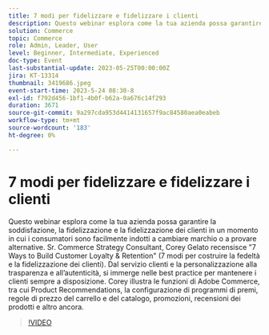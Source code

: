 ```yaml
---
title: 7 modi per fidelizzare e fidelizzare i clienti
description: Questo webinar esplora come la tua azienda possa garantire la soddisfazione, la fidelizzazione e la fidelizzazione dei clienti in un momento in cui i consumatori sono facilmente indotti a cambiare marchio o a provare alternative. Sr. Commerce Strategy Consultant, Corey Gelato recensisce "7 Ways to Build Customer Loyalty & Retention" (7 modi per costruire la fedeltà e la fidelizzazione dei clienti). Dal servizio clienti e la personalizzazione alla trasparenza e all’autenticità, si immerge nelle best practice per mantenere i clienti sempre a disposizione. Corey illustra le funzioni di Adobe Commerce, tra cui Product Recommendations, la configurazione di programmi di premi, regole di prezzo del carrello e del catalogo, promozioni, recensioni dei prodotti e altro ancora.
solution: Commerce
topic: Commerce
role: Admin, Leader, User
level: Beginner, Intermediate, Experienced
doc-type: Event
last-substantial-update: 2023-05-25T00:00:00Z
jira: KT-13314
thumbnail: 3419686.jpeg
event-start-time: 2023-5-24 08:30-8
exl-id: f792d456-1bf1-4b0f-b62a-0a676c14f293
duration: 3671
source-git-commit: 9a297cda953d4414131657f9ac84580aea0eabeb
workflow-type: tm+mt
source-wordcount: '183'
ht-degree: 0%

---
```


# 7 modi per fidelizzare e fidelizzare i clienti

Questo webinar esplora come la tua azienda possa garantire la soddisfazione, la fidelizzazione e la fidelizzazione dei clienti in un momento in cui i consumatori sono facilmente indotti a cambiare marchio o a provare alternative. Sr. Commerce Strategy Consultant, Corey Gelato recensisce &quot;7 Ways to Build Customer Loyalty &amp; Retention&quot; (7 modi per costruire la fedeltà e la fidelizzazione dei clienti). Dal servizio clienti e la personalizzazione alla trasparenza e all’autenticità, si immerge nelle best practice per mantenere i clienti sempre a disposizione. Corey illustra le funzioni di Adobe Commerce, tra cui Product Recommendations, la configurazione di programmi di premi, regole di prezzo del carrello e del catalogo, promozioni, recensioni dei prodotti e altro ancora.

>[!VIDEO](https://video.tv.adobe.com/v/3419686/?learn=on)
